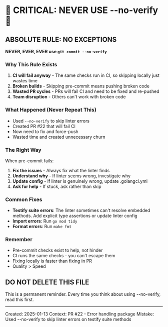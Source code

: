 # 🚨 CRITICAL: NEVER USE --no-verify 🚨

## ABSOLUTE RULE: NO EXCEPTIONS

**NEVER, EVER, EVER use `git commit --no-verify`**

### Why This Rule Exists
1. **CI will fail anyway** - The same checks run in CI, so skipping locally just wastes time
2. **Broken builds** - Skipping pre-commit means pushing broken code
3. **Wasted PR cycles** - PRs will fail CI and need to be fixed and re-pushed
4. **Team disruption** - Others can't work with broken code

### What Happened (Never Repeat This)
- Used `--no-verify` to skip linter errors
- Created PR #22 that will fail CI
- Now need to fix and force-push
- Wasted time and created unnecessary churn

### The Right Way
When pre-commit fails:
1. **Fix the issues** - Always fix what the linter finds
2. **Understand why** - If linter seems wrong, investigate why
3. **Update config** - If linter is genuinely wrong, update .golangci.yml
4. **Ask for help** - If stuck, ask rather than skip

### Common Fixes
- **Testify suite errors**: The linter sometimes can't resolve embedded methods. Add explicit type assertions or update linter config
- **Import errors**: Run `go mod tidy`
- **Format errors**: Run `make fmt`

### Remember
- Pre-commit checks exist to help, not hinder
- CI runs the same checks - you can't escape them
- Fixing locally is faster than fixing in PR
- Quality > Speed

## DO NOT DELETE THIS FILE
This is a permanent reminder. Every time you think about using --no-verify, read this first.

---
Created: 2025-01-13
Context: PR #22 - Error handling package
Mistake: Used --no-verify to skip linter errors on testify suite methods
